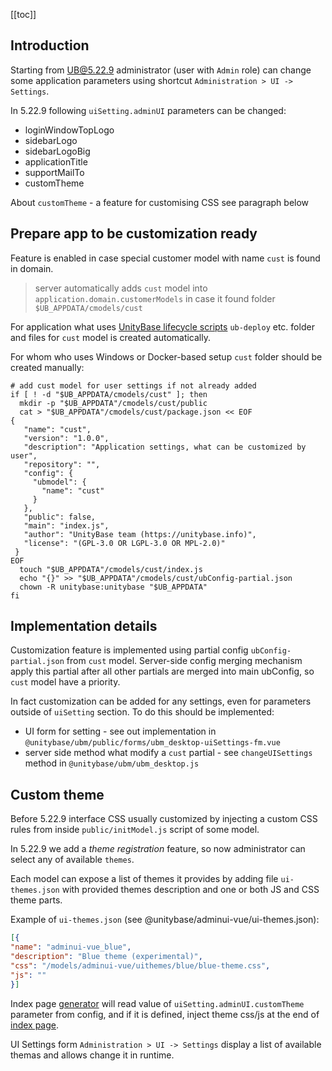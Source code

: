 [[toc]]

##  Introduction

Starting from UB@5.22.9 administrator (user with `Admin` role) can change some application parameters using  shortcut 
`Administration > UI -> Settings`.

In 5.22.9 following `uiSetting.adminUI` parameters can be changed:
  - loginWindowTopLogo
  - sidebarLogo
  - sidebarLogoBig
  - applicationTitle
  - supportMailTo
  - customTheme

About `customTheme` - a feature for customising CSS see paragraph below

## Prepare app to be customization ready
Feature is enabled in case special customer model with name `cust` is found in domain.

> server automatically adds `cust` model into `application.domain.customerModels` in case it found folder `$UB_APPDATA/cmodels/cust`

For application what uses [UnityBase lifecycle scripts](https://unitybase.info/api/server-v5/tutorial-production_env.html#lifecycle)
`ub-deploy` etc. folder and files for `cust` model is created automatically.

For whom who uses Windows or Docker-based setup `cust` folder should be created manually:

```shell
# add cust model for user settings if not already added
if [ ! -d "$UB_APPDATA/cmodels/cust" ]; then
  mkdir -p "$UB_APPDATA"/cmodels/cust/public
  cat > "$UB_APPDATA"/cmodels/cust/package.json << EOF
{
   "name": "cust",
   "version": "1.0.0",
   "description": "Application settings, what can be customized by user",
   "repository": "",
   "config": {
     "ubmodel": {
       "name": "cust"
     }
   },
   "public": false,
   "main": "index.js",
   "author": "UnityBase team (https://unitybase.info)",
   "license": "(GPL-3.0 OR LGPL-3.0 OR MPL-2.0)"
 }
EOF
  touch "$UB_APPDATA"/cmodels/cust/index.js
  echo "{}" >> "$UB_APPDATA"/cmodels/cust/ubConfig-partial.json
  chown -R unitybase:unitybase "$UB_APPDATA"
fi
```

## Implementation details

Customization feature is implemented using partial config `ubConfig-partial.json` from `cust` model.
Server-side config merging mechanism apply this partial after all other partials are merged into main ubConfig,
so `cust` model have a priority.

In fact customization can be added for any settings, even for parameters outside of `uiSetting` section.
To do this should be implemented:
  - UI form for setting - see out implementation in `@unitybase/ubm/public/forms/ubm_desktop-uiSettings-fm.vue`
  - server side method what modify a `cust` partial - see `changeUISettings` method in `@unitybase/ubm/ubm_desktop.js`

## Custom theme

Before 5.22.9 interface CSS usually customized by injecting a custom CSS rules from inside `public/initModel.js` script of some model.

In 5.22.9 we add a *theme registration* feature, so now administrator can select any of available `themes`.

Each model can expose a list of themes it provides by adding file `ui-themes.json` with provided themes description
and one or both JS and CSS theme parts.

Example of `ui-themes.json` (see @unitybase/adminui-vue/ui-themes.json):
```json
[{
"name": "adminui-vue_blue",
"description": "Blue theme (experimental)",
"css": "/models/adminui-vue/uithemes/blue/blue-theme.css",
"js": ""
}]
```

Index page [generator](https://git-pub.intecracy.com/unitybase/ubjs/-/blob/master/packages/adminui-reg/index.html.js)
will read value of `uiSetting.adminUI.customTheme` parameter from config, and if it is defined, inject theme css/js at
the end of [index page](https://git-pub.intecracy.com/unitybase/ubjs/-/blob/master/packages/adminui-pub/index.mustache). 

UI Settings form `Administration > UI -> Settings` display a list of available themas and allows change it in runtime.